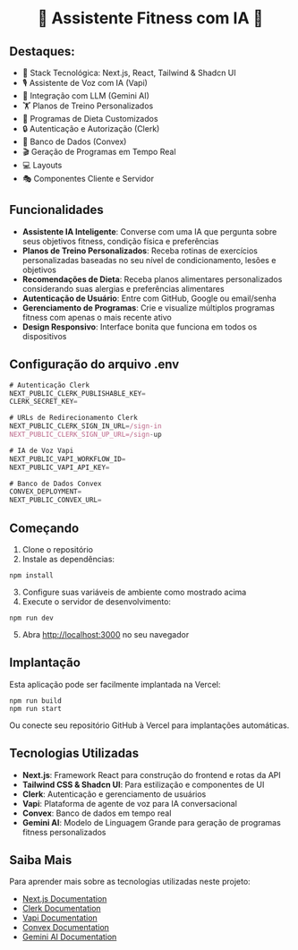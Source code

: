 <h1 align="center">💪 Assistente Fitness com IA 🤖</h1>

## Destaques:

- 🚀 Stack Tecnológica: Next.js, React, Tailwind & Shadcn UI
- 🎙️ Assistente de Voz com IA (Vapi)
- 🧠 Integração com LLM (Gemini AI)
- 🏋️ Planos de Treino Personalizados
- 🥗 Programas de Dieta Customizados
- 🔒 Autenticação e Autorização (Clerk)
- 💾 Banco de Dados (Convex)
- 🎬 Geração de Programas em Tempo Real
- 💻 Layouts
- 🎭 Componentes Cliente e Servidor

## Funcionalidades

- **Assistente IA Inteligente**: Converse com uma IA que pergunta sobre seus objetivos fitness, condição física e preferências
- **Planos de Treino Personalizados**: Receba rotinas de exercícios personalizadas baseadas no seu nível de condicionamento, lesões e objetivos
- **Recomendações de Dieta**: Receba planos alimentares personalizados considerando suas alergias e preferências alimentares
- **Autenticação de Usuário**: Entre com GitHub, Google ou email/senha
- **Gerenciamento de Programas**: Crie e visualize múltiplos programas fitness com apenas o mais recente ativo
- **Design Responsivo**: Interface bonita que funciona em todos os dispositivos

## Configuração do arquivo .env

```js
# Autenticação Clerk
NEXT_PUBLIC_CLERK_PUBLISHABLE_KEY=
CLERK_SECRET_KEY=

# URLs de Redirecionamento Clerk
NEXT_PUBLIC_CLERK_SIGN_IN_URL=/sign-in
NEXT_PUBLIC_CLERK_SIGN_UP_URL=/sign-up

# IA de Voz Vapi
NEXT_PUBLIC_VAPI_WORKFLOW_ID=
NEXT_PUBLIC_VAPI_API_KEY=

# Banco de Dados Convex
CONVEX_DEPLOYMENT=
NEXT_PUBLIC_CONVEX_URL=
```

## Começando

1. Clone o repositório
2. Instale as dependências:

```shell
npm install
```
3. Configure suas variáveis de ambiente como mostrado acima
4. Execute o servidor de desenvolvimento:

```shell
npm run dev
```

5. Abra [http://localhost:3000](http://localhost:3000) no seu navegador

## Implantação

Esta aplicação pode ser facilmente implantada na Vercel:

```shell
npm run build
npm run start
```

Ou conecte seu repositório GitHub à Vercel para implantações automáticas.

## Tecnologias Utilizadas

- **Next.js**: Framework React para construção do frontend e rotas da API
- **Tailwind CSS & Shadcn UI**: Para estilização e componentes de UI
- **Clerk**: Autenticação e gerenciamento de usuários
- **Vapi**: Plataforma de agente de voz para IA conversacional
- **Convex**: Banco de dados em tempo real
- **Gemini AI**: Modelo de Linguagem Grande para geração de programas fitness personalizados

## Saiba Mais

Para aprender mais sobre as tecnologias utilizadas neste projeto:

- [Next.js Documentation](https://nextjs.org/docs)
- [Clerk Documentation](https://clerk.com/docs)
- [Vapi Documentation](https://docs.vapi.ai)
- [Convex Documentation](https://docs.convex.dev)
- [Gemini AI Documentation](https://ai.google.dev/gemini-api)
